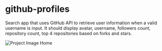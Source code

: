 # github-profiles
Search app that uses GitHub API to retrieve user information when a valid username is input. It should display avatar, username, followers count, repository count, top 4 repositories based on forks and stars.

![Project Image Home](https://i.imgur.com/w0i7EQf.png)
